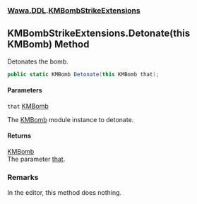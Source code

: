### [Wawa.DDL](Wawa.DDL.md 'Wawa.DDL').[KMBombStrikeExtensions](KMBombStrikeExtensions.md 'Wawa.DDL.KMBombStrikeExtensions')

## KMBombStrikeExtensions.Detonate(this KMBomb) Method

Detonates the bomb.

```csharp
public static KMBomb Detonate(this KMBomb that);
```
#### Parameters

<a name='Wawa.DDL.KMBombStrikeExtensions.Detonate(thisKMBomb).that'></a>

`that` [KMBomb](https://docs.microsoft.com/en-us/dotnet/api/KMBomb 'KMBomb')

The [KMBomb](https://docs.microsoft.com/en-us/dotnet/api/KMBomb 'KMBomb') module instance to detonate.

#### Returns
[KMBomb](https://docs.microsoft.com/en-us/dotnet/api/KMBomb 'KMBomb')  
The parameter [that](KMBombStrikeExtensions.Detonate(KMBomb).md#Wawa.DDL.KMBombStrikeExtensions.Detonate(thisKMBomb).that 'Wawa.DDL.KMBombStrikeExtensions.Detonate(this KMBomb).that').

### Remarks
  
In the editor, this method does nothing.